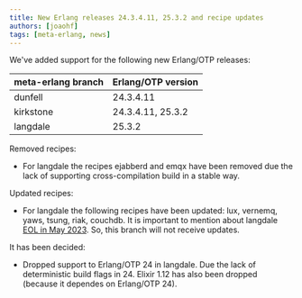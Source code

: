 ```yaml
---
title: New Erlang releases 24.3.4.11, 25.3.2 and recipe updates
authors: [joaohf]
tags: [meta-erlang, news]
---
```


We've added support for the following new Erlang/OTP releases:

| meta-erlang branch | Erlang/OTP version         |
| ------------------ | -------------------------- |
| dunfell            | 24.3.4.11                  |
| kirkstone          | 24.3.4.11, 25.3.2          |
| langdale           | 25.3.2                     |

Removed recipes:

 - For langdale the recipes ejabberd and emqx have been removed due the lack of
   supporting cross-compilation build in a stable way.

Updated recipes:

 - For langdale the following recipes have been updated: lux, vernemq, yaws, tsung, riak, couchdb.
   It is important to mention about langdale [EOL in May 2023](https://wiki.yoctoproject.org/wiki/Releases).
   So, this branch will not receive updates.

It has been decided:

- Dropped support to Erlang/OTP 24 in langdale. Due the lack of deterministic build flags in 24. Elixir
1.12 has also been dropped (because it dependes on Erlang/OTP 24).
